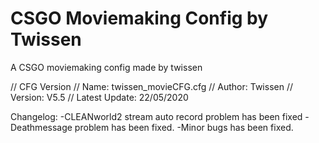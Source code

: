 # CSGO Moviemaking Config by Twissen
 A CSGO moviemaking config made by twissen


// CFG Version
// Name: twissen_movieCFG.cfg
// Author: Twissen
// Version: V5.5
// Latest Update: 22/05/2020

Changelog:
-CLEANworld2 stream auto record problem has been fixed
-Deathmessage problem has been fixed.
-Minor bugs has been fixed.
